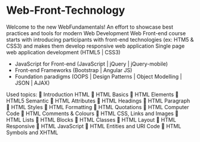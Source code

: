 # Web-Front-Technology
Welcome to the new WebFundamentals! An effort to showcase best practices and tools for modern Web Development
Web Front-end course starts with
introducing participants with front-end technologies
(ex: HTM5 & CSS3) and makes them develop
responsive web application
Single page web application development (HTML5 | CSS3)
- JavaScript for Front-end (JavaScript | jQuery | jQuery-mobile)
- Front-end Frameworks (Bootstrap | Angular JS)
- Foundation paradigms (OOPS | Design Patterns | Object Modelling | JSON | AJAX)

Used topics:
 Introduction HTML
 HTML Basics
 HTML Elements
 HTML5 Semantic
 HTML Attributes
 HTML Headings
 HTML Paragraph
 HTML Styles
 HTML Formatting
 HTML Quotations
 HTML Computer Code
 HTML Comments & Colours
 HTML CSS, Links and Images
 HTML Lists
 HTML Blocks
 HTML Classes
 HTML Layout
 HTML Responsive
 HTML JavaScript
 HTML Entities and URI Code
 HTML Symbols and XHTML
